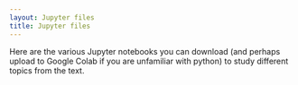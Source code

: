 ```yaml
---
layout: Jupyter files
title: Jupyter files
---
```


Here are the various Jupyter notebooks you can download (and perhaps upload 
to Google Colab if you are unfamiliar with python) to study different topics from
the text. 
